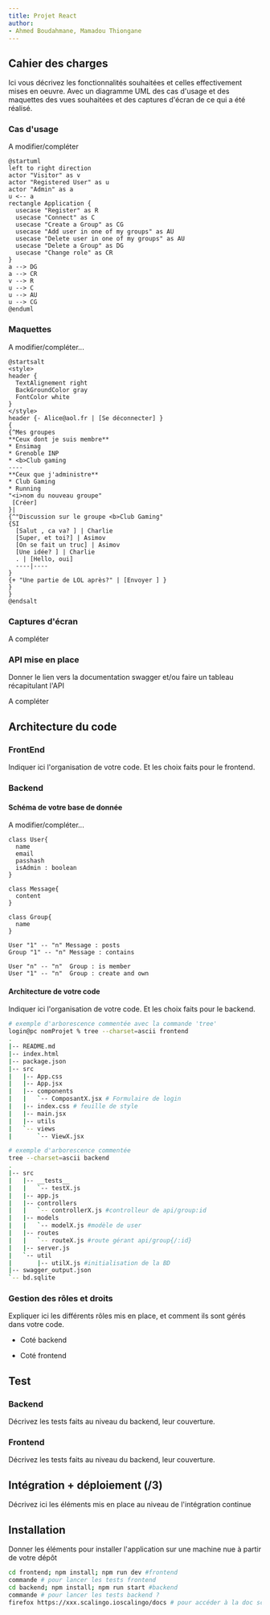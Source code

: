 ```yaml
---
title: Projet React 
author:  
- Ahmed Boudahmane, Mamadou Thiongane
--- 
```


## Cahier des charges

Ici vous décrivez les fonctionnalités souhaitées et celles effectivement mises en oeuvre. Avec un diagramme UML des cas d'usage et des maquettes des vues souhaitées et des captures d'écran de ce qui a été réalisé.

### Cas d'usage

A modifier/compléter 

```plantuml
@startuml
left to right direction
actor "Visitor" as v
actor "Registered User" as u
actor "Admin" as a
u <-- a
rectangle Application {
  usecase "Register" as R
  usecase "Connect" as C
  usecase "Create a Group" as CG
  usecase "Add user in one of my groups" as AU
  usecase "Delete user in one of my groups" as AU
  usecase "Delete a Group" as DG
  usecase "Change role" as CR
}
a --> DG
a --> CR
v --> R
u --> C
u --> AU
u --> CG
@enduml
```

### Maquettes

A modifier/compléter...

```plantuml
@startsalt
<style>
header {
  TextAlignement right
  BackGroundColor gray
  FontColor white
}
</style>
header {- Alice@aol.fr | [Se déconnecter] }
{
{^Mes groupes
**Ceux dont je suis membre**
* Ensimag
* Grenoble INP
* <b>Club gaming
----
**Ceux que j'administre**
* Club Gaming
* Running
"<i>nom du nouveau groupe" 
 [Créer]
}|
{^"Discussion sur le groupe <b>Club Gaming"
{SI
  [Salut , ca va? ] | Charlie
  [Super, et toi?] | Asimov
  [On se fait un truc] | Asimov
  [Une idée? ] | Charlie
  . | [Hello, oui]
  ----|----
}
{+ "Une partie de LOL après?" | [Envoyer ] }
}
}
@endsalt
```

### Captures d'écran

A compléter

### API mise en place

Donner le lien vers la documentation swagger et/ou faire un tableau récapitulant l'API

A compléter

## Architecture du code

### FrontEnd

Indiquer ici l'organisation de votre code. Et les choix faits pour le frontend.

### Backend

#### Schéma de votre base de donnée

A modifier/compléter...

```plantuml
class User{
  name
  email
  passhash
  isAdmin : boolean
}

class Message{
  content
}

class Group{
  name
}

User "1" -- "n" Message : posts
Group "1" -- "n" Message : contains

User "n" -- "n"  Group : is member 
User "1" -- "n"  Group : create and own
```

#### Architecture de votre code

Indiquer ici l'organisation de votre code. Et les choix faits pour le backend.

```bash
# exemple d'arborescence commentée avec la commande 'tree'
login@pc nomProjet % tree --charset=ascii frontend
.
|-- README.md
|-- index.html
|-- package.json
|-- src
|   |-- App.css
|   |-- App.jsx
|   |-- components
|   |   `-- ComposantX.jsx # Formulaire de login
|   |-- index.css # feuille de style
|   |-- main.jsx
|   |-- utils
|   `-- views
|       `-- ViewX.jsx
```

```bash
# exemple d'arborescence commentée
tree --charset=ascii backend                                                                                                          
.
|-- src
|   |-- __tests__
|   |   `-- testX.js
|   |-- app.js
|   |-- controllers
|   |   `-- controllerX.js #controlleur de api/group:id
|   |-- models
|   |   `-- modelX.js #modèle de user
|   |-- routes
|   |   `-- routeX.js #route gérant api/group{/:id}
|   |-- server.js
|   `-- util
|       |-- utilX.js #initialisation de la BD
|-- swagger_output.json
`-- bd.sqlite
```

### Gestion des rôles et droits

Expliquer ici les différents rôles mis en place, et comment ils sont gérés dans votre code.

- Coté backend

- Coté frontend


## Test

### Backend

Décrivez les tests faits au niveau du backend, leur couverture.

### Frontend

Décrivez les tests faits au niveau du backend, leur couverture.

## Intégration + déploiement (/3)

Décrivez ici les éléments mis en place au niveau de l'intégration continue 

## Installation

Donner les éléments pour installer l'application sur une machine nue à partir de votre dépôt

```bash
cd frontend; npm install; npm run dev #frontend
commande # pour lancer les tests frontend
cd backend; npm install; npm run start #backend
commande # pour lancer les tests backend ?
firefox https://xxx.scalingo.ioscalingo/docs # pour accéder à la doc scalingo si déployé en ligne
```
